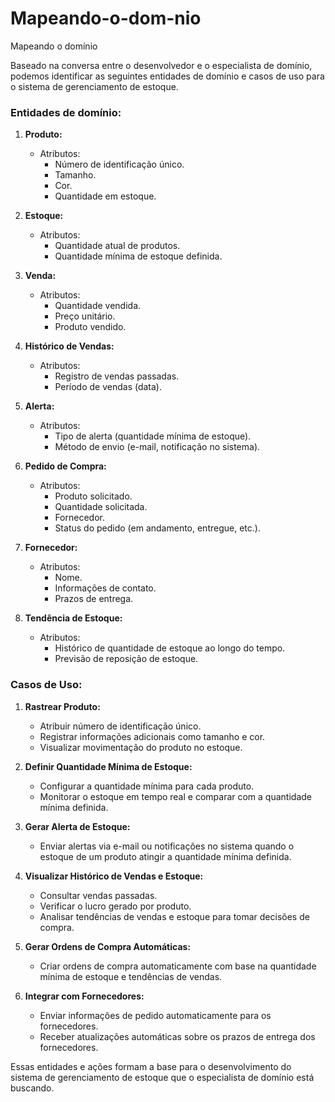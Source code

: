 # Mapeando-o-dom-nio
Mapeando o domínio

Baseado na conversa entre o desenvolvedor e o especialista de domínio, podemos identificar as seguintes entidades de domínio e casos de uso para o sistema de gerenciamento de estoque.

### **Entidades de domínio:**
1. **Produto:**
   - Atributos:
     - Número de identificação único.
     - Tamanho.
     - Cor.
     - Quantidade em estoque.
   
2. **Estoque:**
   - Atributos:
     - Quantidade atual de produtos.
     - Quantidade mínima de estoque definida.
   
3. **Venda:**
   - Atributos:
     - Quantidade vendida.
     - Preço unitário.
     - Produto vendido.
   
4. **Histórico de Vendas:**
   - Atributos:
     - Registro de vendas passadas.
     - Período de vendas (data).
   
5. **Alerta:**
   - Atributos:
     - Tipo de alerta (quantidade mínima de estoque).
     - Método de envio (e-mail, notificação no sistema).
   
6. **Pedido de Compra:**
   - Atributos:
     - Produto solicitado.
     - Quantidade solicitada.
     - Fornecedor.
     - Status do pedido (em andamento, entregue, etc.).
   
7. **Fornecedor:**
   - Atributos:
     - Nome.
     - Informações de contato.
     - Prazos de entrega.
   
8. **Tendência de Estoque:**
   - Atributos:
     - Histórico de quantidade de estoque ao longo do tempo.
     - Previsão de reposição de estoque.

### **Casos de Uso:**
1. **Rastrear Produto:**
   - Atribuir número de identificação único.
   - Registrar informações adicionais como tamanho e cor.
   - Visualizar movimentação do produto no estoque.
   
2. **Definir Quantidade Mínima de Estoque:**
   - Configurar a quantidade mínima para cada produto.
   - Monitorar o estoque em tempo real e comparar com a quantidade mínima definida.
   
3. **Gerar Alerta de Estoque:**
   - Enviar alertas via e-mail ou notificações no sistema quando o estoque de um produto atingir a quantidade mínima definida.
   
4. **Visualizar Histórico de Vendas e Estoque:**
   - Consultar vendas passadas.
   - Verificar o lucro gerado por produto.
   - Analisar tendências de vendas e estoque para tomar decisões de compra.
   
5. **Gerar Ordens de Compra Automáticas:**
   - Criar ordens de compra automaticamente com base na quantidade mínima de estoque e tendências de vendas.
   
6. **Integrar com Fornecedores:**
   - Enviar informações de pedido automaticamente para os fornecedores.
   - Receber atualizações automáticas sobre os prazos de entrega dos fornecedores.
   
Essas entidades e ações formam a base para o desenvolvimento do sistema de gerenciamento de estoque que o especialista de domínio está buscando.
